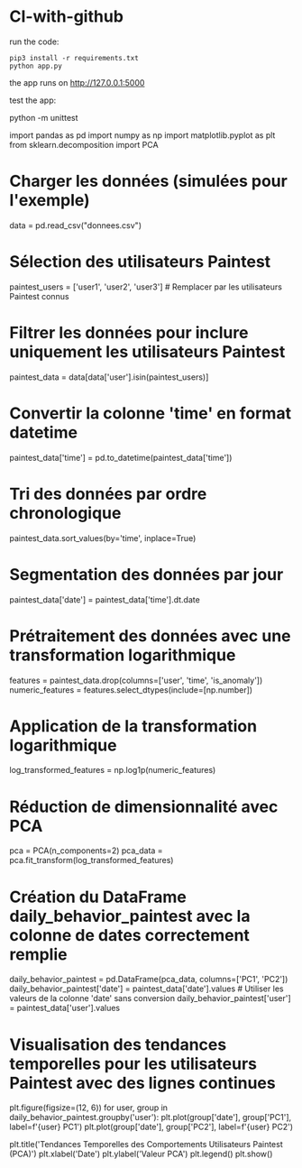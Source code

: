 # CI-with-github

run the code:

    pip3 install -r requirements.txt
    python app.py

the app runs on http://127.0.0.1:5000

test the app:

python -m unittest 


import pandas as pd
import numpy as np
import matplotlib.pyplot as plt
from sklearn.decomposition import PCA

# Charger les données (simulées pour l'exemple)
data = pd.read_csv("donnees.csv")

# Sélection des utilisateurs Paintest
paintest_users = ['user1', 'user2', 'user3']  # Remplacer par les utilisateurs Paintest connus

# Filtrer les données pour inclure uniquement les utilisateurs Paintest
paintest_data = data[data['user'].isin(paintest_users)]

# Convertir la colonne 'time' en format datetime
paintest_data['time'] = pd.to_datetime(paintest_data['time'])

# Tri des données par ordre chronologique
paintest_data.sort_values(by='time', inplace=True)

# Segmentation des données par jour
paintest_data['date'] = paintest_data['time'].dt.date

# Prétraitement des données avec une transformation logarithmique
features = paintest_data.drop(columns=['user', 'time', 'is_anomaly'])
numeric_features = features.select_dtypes(include=[np.number])

# Application de la transformation logarithmique
log_transformed_features = np.log1p(numeric_features)

# Réduction de dimensionnalité avec PCA
pca = PCA(n_components=2)
pca_data = pca.fit_transform(log_transformed_features)

# Création du DataFrame daily_behavior_paintest avec la colonne de dates correctement remplie
daily_behavior_paintest = pd.DataFrame(pca_data, columns=['PC1', 'PC2'])
daily_behavior_paintest['date'] = paintest_data['date'].values  # Utiliser les valeurs de la colonne 'date' sans conversion
daily_behavior_paintest['user'] = paintest_data['user'].values

# Visualisation des tendances temporelles pour les utilisateurs Paintest avec des lignes continues
plt.figure(figsize=(12, 6))
for user, group in daily_behavior_paintest.groupby('user'):
    plt.plot(group['date'], group['PC1'], label=f'{user} PC1')
    plt.plot(group['date'], group['PC2'], label=f'{user} PC2')

plt.title('Tendances Temporelles des Comportements Utilisateurs Paintest (PCA)')
plt.xlabel('Date')
plt.ylabel('Valeur PCA')
plt.legend()
plt.show() 



